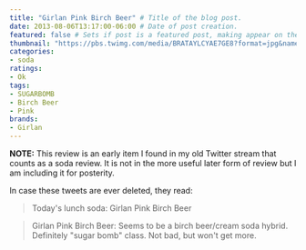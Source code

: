 ```yaml
---
title: "Girlan Pink Birch Beer" # Title of the blog post.
date: 2013-08-06T13:17:00-06:00 # Date of post creation.
featured: false # Sets if post is a featured post, making appear on the home page side bar.
thumbnail: "https://pbs.twimg.com/media/BRATAYLCYAE7GE8?format=jpg&name=medium" # Sets thumbnail image appearing inside card on homepage.
categories:
- soda
ratings:
- Ok
tags:
- SUGARBOMB
- Birch Beer
- Pink
brands:
- Girlan
---
```

**NOTE:** This review is an early item I found in my old Twitter stream that counts as a soda review. It is not in the more useful later form of review but I am including it for posterity.

<!-- \{\{< tweet 364812467014098944 >\}\} -->

<!-- \{\{< tweet 364817662422941696 >\}\} -->

In case these tweets are ever deleted, they read:
> Today's lunch soda: Girlan Pink Birch Beer

> Girlan Pink Birch Beer: Seems to be a birch beer/cream soda hybrid. Definitely "sugar bomb" class. Not bad, but won't get more.
